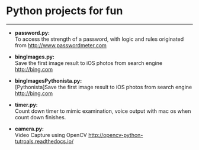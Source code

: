 # Python projects for fun  
<hr>  
  
* **password.py:**  
To access the strength of a password, with logic and rules originated from http://www.passwordmeter.com  
  
* **bingImages.py:**  
Save the first image result to iOS photos from search engine http://bing.com  
  
* **bingImagesPythonista.py:**  
[Pythonista]Save the first image result to iOS photos from search engine http://bing.com  
  
* **timer.py:**  
Count down timer to mimic examination, voice output with mac os when count down finishes.  
  
* **camera.py:**  
Video Capture using OpenCV http://opencv-python-tutroals.readthedocs.io/